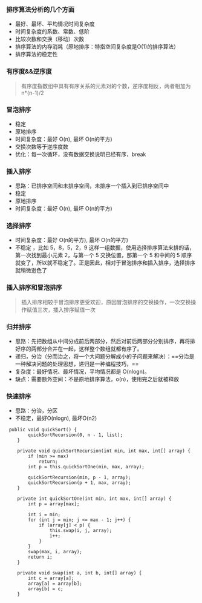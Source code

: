 ### 排序算法分析的几个方面
- 最好、最坏、平均情况时间复杂度
- 时间复杂度的系数、常数、低阶
- 比较次数和交换（移动）次数
- 排序算法的内存消耗（原地排序：特指空间复杂度是O(1)的排序算法）
- 排序算法的稳定性

### 有序度&&逆序度
> 有序度指数组中具有有序关系的元素对的个数，逆序度相反，两者相加为 n*(n-1)/2



### 冒泡排序
- 稳定
- 原地排序
- 时间复杂度：最好 O(n), 最坏 O(n的平方)
- 交换次数等于逆序度数
- 优化：每一次循环，没有数据交换说明已经有序，break
 
### 插入排序
- 思路：已排序空间和未排序空间，未排序一个插入到已排序空间中
- 稳定
- 原地排序
- 时间复杂度：最好 O(n), 最坏 O(n的平方)

### 选择排序
- 时间复杂度：最好 O(n的平方), 最坏 O(n的平方)
- 不稳定 ，比如 5，8，5，2，9 这样一组数据，使用选择排序算法来排的话，第一次找到最小元素 2，与第一个 5 交换位置，那第一个 5 和中间的 5 顺序就变了，所以就不稳定了。正是因此，相对于冒泡排序和插入排序，选择排序就稍微逊色了


### 插入排序和冒泡排序

> 插入排序相较于冒泡排序更受欢迎，原因冒泡排序的交换操作，一次交换操作赋值三次，插入排序赋值一次

### 归并排序
- 思路：先把数组从中间分成前后两部分，然后对前后两部分分别排序，再将排好序的两部分合并在一起，这样整个数组就都有序了。
- 递归，分治（分而治之，将一个大问题分解成小的子问题来解决）：==分治是一种解决问题的处理思想，递归是一种编程技巧，==
- 复杂度：最好情况、最坏情况，平均情况都是 O(nlogn)。
- 缺点：需要额外空间：不是原地排序算法，o(n)，使用完之后就被释放

### 快速排序 
- 思路：分治，分区
- 不稳定，最好O(nlogn), 最坏O(n2)
```
 public void quickSort() {
        quickSortRecursion(0, n - 1, list);
    }

    private void quickSortRecursion(int min, int max, int[] array) {
        if (min >= max)
            return;
        int p = this.quickSortOne(min, max, array);

        quickSortRecursion(min, p - 1, array);
        quickSortRecursion(p + 1, max, array);
    }

    private int quickSortOne(int min, int max, int[] array) {
        int p = array[max];

        int i = min;
        for (int j = min; j <= max - 1; j++) {
            if (array[j] < p) {
                this.swap(i, j, array);
                i++;
            }
        }
        swap(max, i, array);
        return i;
    }

    private void swap(int a, int b, int[] array) {
        int c = array[a];
        array[a] = array[b];
        array[b] = c;
    }
```


